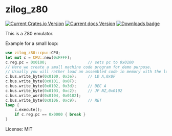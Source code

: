 # zilog_z80

[![Current Crates.io Version](https://img.shields.io/crates/v/zilog_z80.svg)](https://crates.io/crates/zilog_z80)
[![Current docs Version](https://docs.rs/zilog_z80/badge.svg)](https://docs.rs/zilog_z80)
[![Downloads badge](https://img.shields.io/crates/d/zilog_z80.svg)](https://crates.io/crates/zilog_z80)

This is a Z80 emulator.

Example for a small loop:
```rust
use zilog_z80::cpu::CPU;
let mut c = CPU::new(0xFFFF);
c.reg.pc = 0x0100;                  // sets pc to 0x0100
// Here we create a small machine code program for demo purpose.
// Usually you will rather load an assembled code in memory with the load_bin function.
c.bus.write_byte(0x0100, 0x3e);     // LD A,0x0F
c.bus.write_byte(0x0101, 0x0F);
c.bus.write_byte(0x0102, 0x3d);     // DEC A
c.bus.write_byte(0x0103, 0xc2);     // JP NZ,0x0102
c.bus.write_word(0x0104, 0x0102);
c.bus.write_byte(0x0106, 0xc9);     // RET
loop {
    c.execute();
    if c.reg.pc == 0x0000 { break }
}
```

License: MIT
